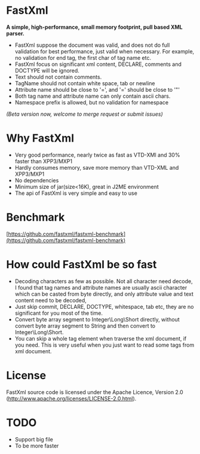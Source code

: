 # FastXml

**A simple, high-performance, small memory footprint, pull based XML parser.**


 * FastXml suppose the document was valid, and does not do full validation for best performance, just valid when necessary. For example, no validation for end tag, the first char of tag name etc.
 * FastXml focus on significant xml content, DECLARE, comments and DOCTYPE will be ignored.
 * Text should not contain comments.
 * TagName should not contain white space, tab or newline
 * Attribute name should be close to '=', and '=' should be close to '\"'
 * Both tag name and attribute name can only contain ascii chars.
 * Namespace prefix is allowed, but no validation for namespace

*(Beta version now, welcome to merge request or submit issues)*

# Why FastXml

 * Very good performance, nearly twice as fast as VTD-XMl and 30% faster than XPP3/MXP1
 * Hardly consumes memory, save more memory than VTD-XML and XPP3/MXP1
 * No dependencies
 * Minimum size of jar(size<16K), great in J2ME environment
 * The api of FastXml is very simple and easy to use

# Benchmark

[https://github.com/fastxml/fastxml-benchmark](https://github.com/fastxml/fastxml-benchmark)

# How could FastXml be so fast
 * Decoding characters as few as possible. Not all character need decode,
   I found that tag names and attribute names are usually ascii character which can be casted from byte directly,
   and only attribute value and text content need to be decoded,
 * Just skip commit, DECLARE, DOCTYPE, whitespace, tab etc,
   they are no significant for you most of the time.
 * Convert byte array segment to Integer\Long\Short directly,
   without convert byte array segment to String and then convert to Integer\Long\Short.
 * You can skip a whole tag element when traverse the xml document, if you need.
   This is very useful when you just want to read some tags from xml document.

# License
FastXml source code is licensed under the Apache Licence, Version 2.0 (http://www.apache.org/licenses/LICENSE-2.0.html).

# TODO
 * Support big file
 * To be more faster